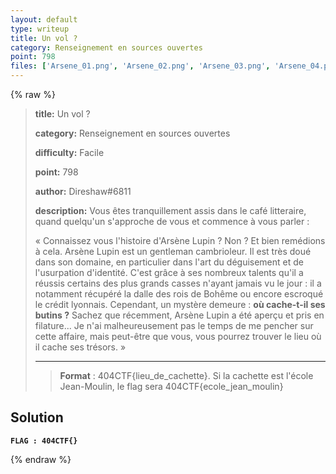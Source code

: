 ```yaml
---
layout: default
type: writeup
title: Un vol ? 
category: Renseignement en sources ouvertes
point: 798
files: ['Arsene_01.png', 'Arsene_02.png', 'Arsene_03.png', 'Arsene_04.png', 'Arsene_05.png', 'Arsene_06.png']
---
```


{% raw %}
> **title:** Un vol ? 
>
> **category:** Renseignement en sources ouvertes
>
> **difficulty:** Facile
>
> **point:** 798
>
> **author:** Direshaw#6811
>
> **description:**
> Vous êtes tranquillement assis dans le café litteraire, quand quelqu'un s'approche de vous et commence à vous parler : 
> 
> « Connaissez vous l'histoire d'Arsène Lupin ? Non ? Et bien remédions à cela. Arsène Lupin est un gentleman cambrioleur. Il est très doué dans son domaine, en particulier dans l'art du déguisement et de l'usurpation d'identité. C'est grâce à ses nombreux talents qu'il a réussis certains des plus grands casses n'ayant jamais vu le jour : il a notamment récupéré la dalle des rois de Bohême ou encore escroqué le crédit lyonnais. Cependant, un mystère demeure : **où cache-t-il ses butins ?** Sachez que récemment, Arsène Lupin a été aperçu et pris en filature... Je n'ai malheureusement pas le temps de me pencher sur cette affaire, mais peut-être que vous, vous pourrez trouver le lieu où il cache ses trésors. »
> 
> ***
> 
> > **Format** : 404CTF{lieu_de_cachette}. Si la cachette est l'école Jean-Moulin, le flag sera 404CTF{ecole_jean_moulin}

## Solution


**`FLAG : 404CTF{}`**

{% endraw %}